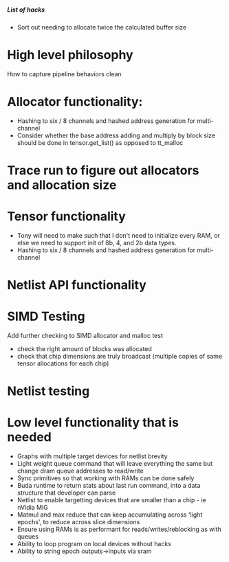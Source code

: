 #####
##### List of hacks
#####
- Sort out needing to allocate twice the calculated buffer size

# 
# High level philosophy
How to capture pipeline behaviors clean

# Allocator functionality:
- Hashing to six / 8 channels and hashed address generation for multi-channel
- Consider whether the base address adding and multiply by block size should be done in tensor.get_list() as opposed to tt_malloc

# Trace run to figure out allocators and allocation size

# Tensor functionality
- Tony will need to make such that I don't need to initialize every RAM, or else we need to support init of 8b, 4, and 2b data types.
- Hashing to six / 8 channels and hashed address generation for multi-channel

# Netlist API functionality

# SIMD Testing
Add further checking to SIMD allocator and malloc test
- check the right amount of blocks was allocated
- check that chip dimensions are truly broadcast (multiple copies of same tensor allocations for each chip)

# Netlist testing


# Low level functionality that is needed
- Graphs with multiple target devices for netlist brevity
- Light weight queue command that will leave everything the same but change dram queue addresses to read/write
- Sync primitives so that working with RAMs can be done safely
- Buda runtime to return stats about last run command, into a data structure that developer can parse
- Netlist to enable targetting devices that are smaller than a chip - ie nVidia MiG
- Matmul and max reduce that can keep accumulating across 'light epochs', to reduce across slice dimensions
- Ensure using RAMs is as performant for reads/writes/reblocking as with queues
- Ability to loop program on local devices without hacks
- Ability to string epoch outputs->inputs via sram


